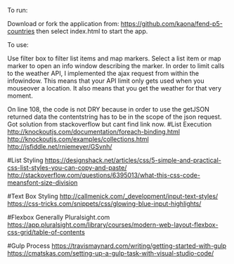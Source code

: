 
To run:

Download or fork the application from: https://github.com/kaona/fend-p5-countries
then select index.html to start the app.

To use:

Use filter box to filter list items and map markers. Select a list item or map marker to open an info window describing the marker.
In order to limit calls to the weather API, I implemented the ajax request from within the infowindow. This means that your API limit only gets used when you mouseover a location. It also means that you get the weather for that very moment. 

On line 108, the code is not DRY because in order to use the getJSON returned data the contentstring has to be in the
scope of the json request. Got solution from stackoverflow but cant find link now.
#List Execution
http://knockoutjs.com/documentation/foreach-binding.html
http://knockoutjs.com/examples/collections.html
http://jsfiddle.net/rniemeyer/GSvnh/

#List Styling
https://designshack.net/articles/css/5-simple-and-practical-css-list-styles-you-can-copy-and-paste/
http://stackoverflow.com/questions/6395013/what-this-css-code-meansfont-size-division

#Text Box Styling
http://callmenick.com/_development/input-text-styles/
https://css-tricks.com/snippets/css/glowing-blue-input-highlights/

#Flexbox Generally
Pluralsight.com
https://app.pluralsight.com/library/courses/modern-web-layout-flexbox-css-grid/table-of-contents

#Gulp Process
https://travismaynard.com/writing/getting-started-with-gulp
https://cmatskas.com/setting-up-a-gulp-task-with-visual-studio-code/